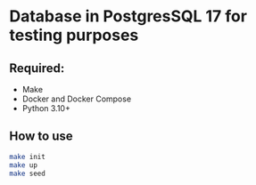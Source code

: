 # Database in PostgresSQL 17 for testing purposes

## Required:

- Make
- Docker and Docker Compose
- Python 3.10+

## How to use

```bash
make init
make up
make seed
```
